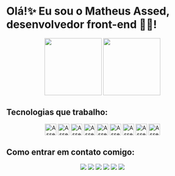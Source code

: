 
# Olá!✨ Eu sou o Matheus Assed, desenvolvedor front-end 🧑‍💻!

<div align="center">
  <img height="150em" src="https://github-readme-stats.vercel.app/api?username=matheusassed&show_icons=true&theme=outrun&include_all_commits=true&count_private=true"/>
  <img height="150em" src="https://github-readme-stats.vercel.app/api/top-langs/?username=matheusassed&layout=compact&langs_count=7&theme=outrun"/>
</div>

## Tecnologias que trabalho:
<div align="center">
  <img alt="Assed-Tech" height="30" src="https://img.shields.io/badge/HTML5-E34F26?style=for-the-badge&logo=html5&logoColor=white">
  <img alt="Assed-Tech" height="30" src="https://img.shields.io/badge/CSS3-1572B6?style=for-the-badge&logo=css3&logoColor=white">
  <img alt="Assed-Tech" height="30" src="https://img.shields.io/badge/Sass-CC6699?style=for-the-badge&logo=sass&logoColor=white">
  <img alt="Assed-Tech" height="30" src="https://img.shields.io/badge/JavaScript-323330?style=for-the-badge&logo=javascript&logoColor=F7DF1E">
  <img alt="Assed-Tech" height="30" src="https://img.shields.io/badge/React-20232A?style=for-the-badge&logo=react&logoColor=61DAFB">
  <img alt="Assed-Tech" height="30" src="https://img.shields.io/badge/styled--components-DB7093?style=for-the-badge&logo=styled-components&logoColor=white">
  <img alt="Assed-Tech" height="30" src="https://img.shields.io/badge/TypeScript-007ACC?style=for-the-badge&logo=typescript&logoColor=white">
  <img alt="Assed-Tech" height="30" src="https://img.shields.io/badge/jQuery-0769AD?style=for-the-badge&logo=jquery&logoColor=white">
  <img alt="Assed-Tech" height="30" src="https://img.shields.io/badge/Microsoft_SharePoint-0078D4?style=for-the-badge&logo=microsoft-sharepoint&logoColor=white">
</div>
  
 ## Como entrar em contato comigo:
<div align="center">
  <a href="https://instagram.com/matheusassed" target="_blank"><img src="https://img.shields.io/badge/Instagram-E4405F?style=for-the-badge&logo=instagram&logoColor=white"></a>
  <a href = "mailto:matheusassed@gmail.com"><img src="https://img.shields.io/badge/Gmail-D14836?style=for-the-badge&logo=gmail&logoColor=white"></a>
  <a href="https://www.linkedin.com/in/matheusassed" target="_blank"><img src="https://img.shields.io/badge/LinkedIn-0077B5?style=for-the-badge&logo=linkedin&logoColor=white"></a>
  <a href="https://t.me/matheusassed" target="_blank"><img src="https://img.shields.io/badge/Telegram-2CA5E0?style=for-the-badge&logo=telegram&logoColor=white"></a>
  <a href="https://twitter.com/matheusassed" target="_blank"><img src="https://img.shields.io/badge/Twitter-1DA1F2?style=for-the-badge&logo=twitter&logoColor=white"></a>
  <a href="https://pt.stackoverflow.com/users/76107/matheus" target="_blank"><img src="https://img.shields.io/badge/Stack_Overflow-FE7A16?style=for-the-badge&logo=stack-overflow&logoColor=white"></a>
</div>

